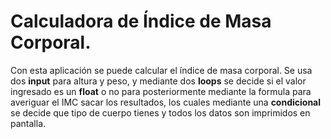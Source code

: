# Calculadora de Índice de Masa Corporal.

Con esta aplicación se puede calcular el índice de masa corporal. Se usa dos **input** para altura y peso, y mediante dos **loops** se decide si el valor ingresado es un **float** o no para posteriormente mediante la formula para averiguar el IMC sacar los resultados, los cuales mediante una **condicional** se decide que tipo de cuerpo tienes y todos los datos son imprimidos en pantalla.